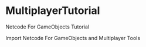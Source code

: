 # MultiplayerTutorial
Netcode For GameObjects Tutorial

Import Netcode For GameObjects and Multiplayer Tools
